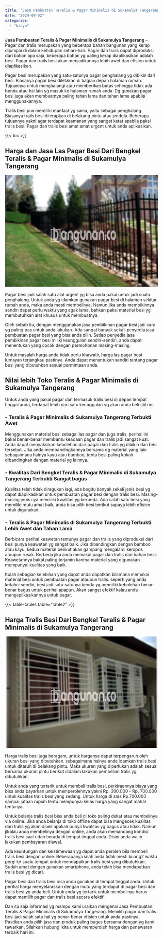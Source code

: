```yaml
---
title: "Jasa Pembuatan Teralis & Pagar Minimalis di Sukamulya Tangerang"
date: "2024-09-02"
categories: 
  - "biaya"
---
```


**Jasa Pembuatan Teralis & Pagar Minimalis di Sukamulya Tangerang** – Pagar dan tralis merupakan yang beberapa bahan bangunan yang kerap dijumpai di dalam kehidupan sehari-hari. Pagar dan trails dapat diproduksi dari bahan apa saja, beberapa bahan yg paling kerap diaplikasikan adalah besi. Pagar dan trails besi akan menjadikannya lebih awet dan efisien untuk diaplikasikan.

Pagar besi merupakan yang satu-satunya pagar penghalang yg dibikin dari besi. Biasanya pagar besi diletakan di bagian depan halaman rumah. Tujuannya untuk menghalangi atau memberikan batas sehingga tidak ada benda atau hal lain yg masuk ke halaman rumah anda. Dg gunakan pagar besi juga akan membuatnya paling tahan lama dan tahan lama apabila menggunakannya.

Tralis besi pun memiliki manfaat yg sama, yaitu sebagai penghalang. Biasanya trails besi diterapkan di belakang pintu atau jendela. Beberapa tujuannya yakni agar terdapat keamanan yang sangat ketat apabila pakai tralis besi. Pagar dan tralis besi amat amat urgent untuk anda aplikasikan.

{{< toc >}}

## Harga dan Jasa Las Pagar Besi Dari Bengkel Teralis & Pagar Minimalis di Sukamulya Tangerang

![Jasa Pembuatan Teralis & Pagar Minimalis di Sukamulya Tangerang](/images/pagar-minimalis-murah-14.png)

Pagar besi jadi salah satu alat urgent yg bisa anda pakai untuk jadi suatu penghalang. Untuk anda yg idamkan gunakan pagar besi di halaman sekitar rumah anda, maka anda mesti membelinya. Namun jika anda membikinnya sendiri dapat perlu waktu yang agak lama, bahkan pakai material besi yg membutuhkan alat khusus untuk membuatnya.

Oleh sebab itu, dengan menggunakan jasa pembikinan pagar besi jadi cara yg paling pas untuk anda lakukan. Ada sangat banyak sekali penyedia jasa pembuatan pagar besi yang bisa anda pilih. Setiap penyedia jasa pembikinan pagar besi miliki keunggulan sendiri-sendiri, anda dapat menentukan yang cocok dengan permohonan masing-masing.

Untuk masalah harga anda tidak perlu khawatir, harga las pagar besi lumayan terjangkau pastinya. Anda dapat menentukan sendiri tentang pagar besi yang dibutuhkan sesuai permintaan anda.

## Nilai lebih Toko Teralis & Pagar Minimalis di Sukamulya Tangerang

Untuk anda yang pakai pagar dan termasuk tralis besi di depan tempat tinggal anda, terdapat lebih dari satu keunggulan yg akan anda beli sbb ini.

### \- Teralis & Pagar Minimalis di Sukamulya Tangerang Terbukti Awet

Menggunakan material besi sebagai las pagar dan juga tralis, perihal ini bakal benar-benar membantu keadaan pagar dan tralis jadi sangat kuat. Anda dapat menyaksikan kebolehan dari pagar dan tralis yg dibikin dari besi tersebut. Jika anda membandingkannya bersama dg material yang lain sebagaimana halnya kayu atau bamboo, tentu besi paling kokoh dibandingkan dengan material yg lainnya.

### \- Kwalitas Dari Bengkel Teralis & Pagar Minimalis di Sukamulya Tangerang Terbukti Sangat bagus

Kualitas telah tidak diragukan lagi, ada begitu banyak sekali jenis besi yg dapat diaplikasikan untuk pembuatan pagar besi dengan tralis besi. Masing-masing jenis nya memiliki kwalitas yg berbeda. Ada salah satu besi yang memiliki mutu amat baik, anda bisa pilih besi berikut supaya lebih efisien untuk digunakan.

### \- Teralis & Pagar Minimalis di Sukamulya Tangerang Terbukti Lebih Awet dan Tahan Lama

Berbicara perihal keawetan tentunya pagar dan tralis yang diproduksi dari besi punya keawetan yg sangat baik. Jika dibandingkan dengan bamboo atau kayu, kedua material berikut akan gampang mengalami keropos ataupun rusak. Berbeda jika anda memakai pagar dan tralis dari bahan besi. Keawetannya bakal paling terjamin karena material yang digunakan mempunyai kualitas yang baik.

Itulah sebagian kelebihan yang dapat anda dapatkan bilamana memakai material besi untuk pembuatan pagar ataupun tralis. seperti yang anda ketahui sendiri, besi jadi satu-satunya benda yg memiliki kebolehan benar-benar bagus untuk perihal apapun. Akan sangat efektif kalau anda mengaplikasikannya untuk pagar.

{{< table-tables table="table2" >}}

## Harga Tralis Besi Dari Bengkel Teralis & Pagar Minimalis di Sukamulya Tangerang

![Jasa Pembuatan Teralis & Pagar Minimalis di Sukamulya Tangerang](/images/teralis-minimalis-murah-23.png)

Harga tralis besi juga beragam, untuk harganya dapat terpengaruh oleh ukuran besi yang dibutuhkan. sebagaimana halnya anda idamkan tralis besi untuk ditaruh di belakang pintu. Maka ukuran yang diperlukan adalah sesuai bersama ukuran pintu berikut didalam lakukan pembelian tralis yg dibutuhkan.

Untuk anda yang tertarik untuk membeli tralis besi, perkiraannya biaya yang bisa anda bayarkan untuk memperolehnya yakni Rp. 300.000 – Rp. 700.000 untuk kualitas tralis besi yang sedang. Untuk harga di atas Rp.700.000 sampai jutaan rupiah tentu mempunyai kelas harga yang sangat mahal tentunya.

Untuk belanja tralis besi bisa anda beli di toko paling dekat atau membelinya via online. Jika anda belanja di toko offline dapat bisa mengecek kualitas dari tralis yg akan dibeli apakah punya kwalitas yg bagus atau tidak. Namun jikalau anda membelinya dengan online, anda akan memandang kondisi tralis besi saat udah berada di tempat tinggal anda. Disini anda wajib lakukan pembayaran diawal.

Ada keuntungan dan keistimewaan yg dapat anda peroleh bila membeli tralis besi dengan online. Beberapanya ialah anda tidak mesti buang2 waktu pergi ke suatu tempat untuk mendapatkan tralis besi yang dibutuhkan. Sudah amat dengan gunakan smartphone, anda telah bisa mendapatkan tralis besi yg dicari.

Pagar besi dan tralis besi bisa anda gunakan di tempat tinggal anda. Untuk perihal harga menyelaraskan dengan mutu yang terdapat di pagar besi dan tralis besi yg anda beli. Untuk anda yg tertarik untuk membelinya harus dapat memilih pagar dan tralis besi secara efektif.

Dan itu saja informasi yg mampu kami uraikan mengenai Jasa Pembuatan Teralis & Pagar Minimalis di Sukamulya Tangerang. Memilih pagar dan tralis besi jadi salah satu hal yg benar-benar efisien untuk anda pastinya. Pastikan anda pilih jasa dan produk paling bagus bersama dengan yg kami tawarkan. Silahkan hubungi kita untuk memperoleh harga dan penawaran terbaik hari ini.
